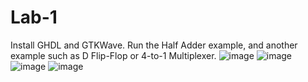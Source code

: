 # Lab-1
Install GHDL and GTKWave. Run the Half Adder example, and another example such as D Flip-Flop or 4-to-1 Multiplexer.
![image](https://github.com/edisanti/Lab-1/assets/122648382/a18fa063-e7ef-4b30-a66d-d1bbc830c249)
![image](https://github.com/edisanti/Lab-1/assets/122648382/ba16b54f-8e36-43e0-8546-36f54a48f5c5)
![image](https://github.com/edisanti/Lab-1/assets/122648382/3fc00025-1d20-4f99-a5c4-ee3339b258b1)
![image](https://github.com/edisanti/Lab-1/assets/122648382/6be1f1a1-e54f-4223-b10b-512a87fb1f4a)
